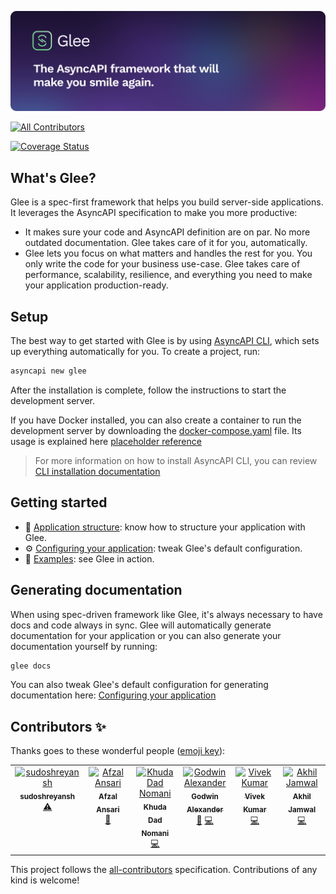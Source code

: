 ![Glee — The AsyncAPI framework that will make you smile again.](assets/readme-banner.png)

<!-- ALL-CONTRIBUTORS-BADGE:START - Do not remove or modify this section -->
[![All Contributors](https://img.shields.io/badge/all_contributors-6-orange.svg?style=flat-square)](#contributors-)
<!-- ALL-CONTRIBUTORS-BADGE:END -->


[![Coverage Status](https://coveralls.io/repos/github/asyncapi/glee/badge.svg?branch=master)](https://coveralls.io/github/asyncapi/glee?branch=master)

## What's Glee?

Glee is a spec-first framework that helps you build server-side applications. It leverages the AsyncAPI specification to make you more productive:

* It makes sure your code and AsyncAPI definition are on par. No more outdated documentation. Glee takes care of it for you, automatically.
* Glee lets you focus on what matters and handles the rest for you. You only write the code for your business use-case. Glee takes care of performance, scalability, resilience, and everything you need to make your application production-ready.

## Setup

The best way to get started with Glee is by using [AsyncAPI CLI](https://github.com/asyncapi/cli), which sets up everything automatically for you. To create a project, run:

```bash
asyncapi new glee
```

After the installation is complete, follow the instructions to start the development server.

If you have Docker installed, you can also create a container to run the development server by downloading the [docker-compose.yaml](https://example.com) file. Its usage is explained here [placeholder reference](https://example.com)

> For more information on how to install AsyncAPI CLI, you can review [CLI installation documentation](https://www.asyncapi.com/docs/tools/cli/installation)

## Getting started

* :file_folder: [Application structure](docs/app-structure.md): know how to structure your application with Glee.
* :gear: [Configuring your application](docs/config-file.md): tweak Glee's default configuration.
* :rocket: [Examples](./examples): see Glee in action.

## Generating documentation

When using spec-driven framework like Glee, it's always necessary to have docs and code always in sync.
Glee will automatically generate documentation for your application or you can also generate your documentation yourself by running:

```bash
glee docs
```

You can also tweak Glee's default configuration for generating documentation here: [Configuring your application](docs/config-file.md)
## Contributors ✨

Thanks goes to these wonderful people ([emoji key](https://allcontributors.org/docs/en/emoji-key)):

<!-- ALL-CONTRIBUTORS-LIST:START - Do not remove or modify this section -->
<!-- prettier-ignore-start -->
<!-- markdownlint-disable -->
<table>
  <tbody>
    <tr>
      <td align="center" valign="top" width="14.28%"><a href="https://github.com/sudoshreyansh"><img src="https://avatars.githubusercontent.com/u/44190883?v=4?s=100" width="100px;" alt="sudoshreyansh"/><br /><sub><b>sudoshreyansh</b></sub></a><br /><a href="https://github.com/asyncapi/glee/commits?author=sudoshreyansh" title="Tests">⚠️</a></td>
      <td align="center" valign="top" width="14.28%"><a href="https://github.com/afzal442"><img src="https://avatars.githubusercontent.com/u/11625672?v=4?s=100" width="100px;" alt="Afzal Ansari"/><br /><sub><b>Afzal Ansari</b></sub></a><br /><a href="https://github.com/asyncapi/glee/commits?author=afzal442" title="Documentation">📖</a></td>
      <td align="center" valign="top" width="14.28%"><a href="https://github.com/KhudaDad414"><img src="https://avatars.githubusercontent.com/u/32505158?v=4?s=100" width="100px;" alt="Khuda Dad Nomani"/><br /><sub><b>Khuda Dad Nomani</b></sub></a><br /><a href="https://github.com/asyncapi/glee/commits?author=KhudaDad414" title="Code">💻</a></td>
      <td align="center" valign="top" width="14.28%"><a href="https://github.com/oviecodes"><img src="https://avatars.githubusercontent.com/u/61796959?v=4?s=100" width="100px;" alt="Godwin Alexander"/><br /><sub><b>Godwin Alexander</b></sub></a><br /><a href="https://github.com/asyncapi/glee/commits?author=oviecodes" title="Documentation">📖</a> <a href="https://github.com/asyncapi/glee/commits?author=oviecodes" title="Code">💻</a></td>
      <td align="center" valign="top" width="14.28%"><a href="https://github.com/freakfan15"><img src="https://avatars.githubusercontent.com/u/54408801?v=4?s=100" width="100px;" alt="Vivek Kumar"/><br /><sub><b>Vivek Kumar</b></sub></a><br /><a href="https://github.com/asyncapi/glee/commits?author=freakfan15" title="Code">💻</a></td>
      <td align="center" valign="top" width="14.28%"><a href="https://github.com/AkhilJ321"><img src="https://avatars.githubusercontent.com/u/98508374?v=4?s=100" width="100px;" alt="Akhil Jamwal"/><br /><sub><b>Akhil Jamwal</b></sub></a><br /><a href="https://github.com/asyncapi/glee/commits?author=AkhilJ321" title="Code">💻</a></td>
    </tr>
  </tbody>
</table>

<!-- markdownlint-restore -->
<!-- prettier-ignore-end -->

<!-- ALL-CONTRIBUTORS-LIST:END -->

This project follows the [all-contributors](https://github.com/all-contributors/all-contributors) specification. Contributions of any kind is welcome!

